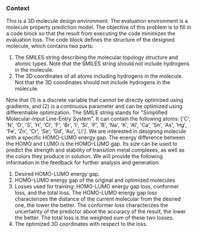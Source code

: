 ### Context

This is a 3D molecule design environment. The evaluation environment is a molecule property prediction model. The objective of this problem is to fill in a code block so that the result from executing the code minimizes the evaluation loss. The code block defines the structure of the designed molecule, which contains two parts:

1. The SMILES string describing the molecular topology structure and atomic types. Note that the SMILES string should not include hydrogens in the molecule.
2. The 3D coordinates of all atoms including hydrogens in the molecule. Not that the 3D coordinates should not include hydrogens in the molecule.

Note that (1) is a discrete variable that cannot be directly optimized using gradients, and (2) is a continuous parameter and can be optimized using differentiable optimization. The SMILE string stands for "Simplified Molecular-Input Line-Entry System". It can contain the following atoms: ['C', 'N', 'O', 'S', 'H', 'Cl', 'F', 'Br', 'I', 'Si', 'P', 'B', 'Na', 'K', 'Al', 'Ca', 'Sn', 'As', 'Hg', 'Fe', 'Zn', 'Cr', 'Se', 'Gd', 'Au', 'Li']. We are interested in designing molecule with a specific HOMO-LUMO energy gap. The energy difference between the HOMO and LUMO is the HOMO–LUMO gap. Its size can be used to predict the strength and stability of transition metal complexes, as well as the colors they produce in solution. We will provide the following information in the feedback for further analysis and generation:

1. Desired HOMO-LUMO energy gap.
2. HOMO-LUMO energy gap of the original and optimized molecules
3. Losses used for training: HOMO-LUMO energy gap loss, conformer loss, and the total loss. The HOMO-LUMO energy gap loss characterizes the distance of the current molecular from the desired one, the lower the better. The conformer loss characterizes the uncertainty of the predictor about the accuracy of the result, the lower the better. The total loss is the weighted sum of these two losses.
4. The optimized 3D coordinates with respect to the loss.